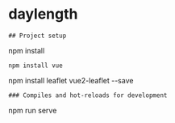 # daylength
```
## Project setup
```
npm install
```
npm install vue
```
npm install leaflet vue2-leaflet --save
```
### Compiles and hot-reloads for development
```
npm run serve
```
